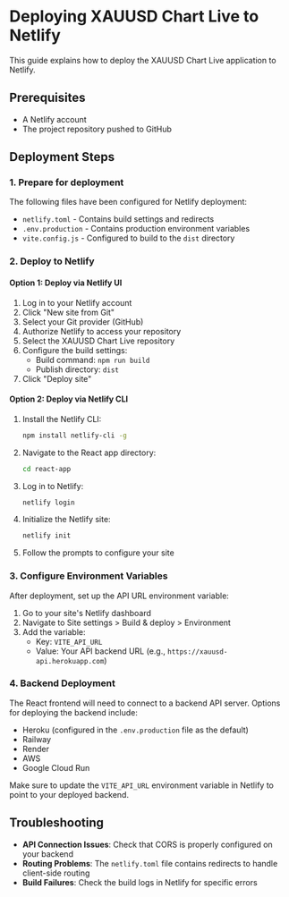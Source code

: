 # Deploying XAUUSD Chart Live to Netlify

This guide explains how to deploy the XAUUSD Chart Live application to Netlify.

## Prerequisites

- A Netlify account
- The project repository pushed to GitHub

## Deployment Steps

### 1. Prepare for deployment

The following files have been configured for Netlify deployment:
- `netlify.toml` - Contains build settings and redirects
- `.env.production` - Contains production environment variables
- `vite.config.js` - Configured to build to the `dist` directory

### 2. Deploy to Netlify

#### Option 1: Deploy via Netlify UI

1. Log in to your Netlify account
2. Click "New site from Git"
3. Select your Git provider (GitHub)
4. Authorize Netlify to access your repository
5. Select the XAUUSD Chart Live repository
6. Configure the build settings:
   - Build command: `npm run build`
   - Publish directory: `dist`
7. Click "Deploy site"

#### Option 2: Deploy via Netlify CLI

1. Install the Netlify CLI:
   ```bash
   npm install netlify-cli -g
   ```

2. Navigate to the React app directory:
   ```bash
   cd react-app
   ```

3. Log in to Netlify:
   ```bash
   netlify login
   ```

4. Initialize the Netlify site:
   ```bash
   netlify init
   ```

5. Follow the prompts to configure your site

### 3. Configure Environment Variables

After deployment, set up the API URL environment variable:

1. Go to your site's Netlify dashboard
2. Navigate to Site settings > Build & deploy > Environment
3. Add the variable:
   - Key: `VITE_API_URL`
   - Value: Your API backend URL (e.g., `https://xauusd-api.herokuapp.com`)

### 4. Backend Deployment

The React frontend will need to connect to a backend API server. Options for deploying the backend include:

- Heroku (configured in the `.env.production` file as the default)
- Railway
- Render
- AWS
- Google Cloud Run

Make sure to update the `VITE_API_URL` environment variable in Netlify to point to your deployed backend.

## Troubleshooting

- **API Connection Issues**: Check that CORS is properly configured on your backend
- **Routing Problems**: The `netlify.toml` file contains redirects to handle client-side routing
- **Build Failures**: Check the build logs in Netlify for specific errors
